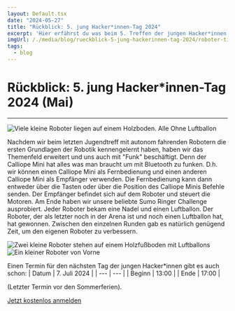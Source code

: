 ```yaml
---
layout: Default.tsx
date: "2024-05-27"
title: "Rückblick: 5. jung Hacker*innen-Tag 2024"
excerpt: 'Hier erfährst du was beim 5. Treffen der jungen Hacker*innen 2024 passiert ist'
imgUrl: /./media/blog/rueckblick-5-jung-hackerinnen-tag-2024/roboter-titelbild.jpg
tags:
  - blog
---
```


# Rückblick: 5. jung Hacker*innen-Tag 2024 (Mai)


---

![Viele kleine Roboter liegen auf einem Holzboden. Alle Ohne Luftballon]( /./media/blog/rueckblick-5-jung-hackerinnen-tag-2024/roboter-titelbild.jpg)

Nachdem wir beim letzten Jugendtreff mit autonom fahrenden Robotern die ersten Grundlagen der Robotik kennengelernt haben, haben wir das Themenfeld erweitert und uns auch mit "Funk" beschäftigt. Denn der Calliope Mini hat alles was man braucht um mit Bluetooth zu funken. D.h. wir können einen Calliope Mini als Fernbedienung und einen anderen Calliope Mini als Empfänger verwenden. Die Fernbedienung kann dann entweder über die Tasten oder über die Position des Calliope Minis Befehle senden. Der Empfänger befindet sich auf dem Roboter und steuert die Motoren.
Am Ende haben wir unsere beliebte Sumo Ringer Challenge ausprobiert. Jeder Roboter bekam eine Nadel und einen Luftballon. Der Roboter, der als letzter noch in der Arena ist und noch einen Luftballon hat, hat gewonnen. Zwischen den einzelnen Runden gab es natürlich genügend Zeit, um den eigenen Roboter zu verbessern. 


![Zwei kleine Roboter stehen auf einem Holzfußboden mit Luftballons ]( /./media/blog/rueckblick-5-jung-hackerinnen-tag-2024/roboter-luftballon_low.jpg)
![Ein kleiner Roboter von Vorne ]( /./media/blog/rueckblick-5-jung-hackerinnen-tag-2024/roboter-vorne_low.jpg)


Einen Termin für den nächsten Tag der jungen Hacker*innen gibt es auch schon:
| Datum | 7. Juli 2024 |
| --- | --- |
| Beginn | 13:00 |
| Ende | 17:00 |

(Letzter Termin vor den Sommerferien).

[Jetzt kostenlos anmelden](https://tickets.chaostreff-flensburg.de/hoth/jht/8)
